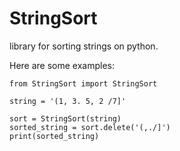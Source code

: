 # StringSort
library for sorting strings on python.

Here are some examples:

    from StringSort import StringSort
    
    string = '(1, 3. 5, 2 /7]'
    
    sort = StringSort(string)
    sorted_string = sort.delete('(,./]')
    print(sorted_string)
